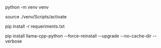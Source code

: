 python -m venv venv

source ./venv/Scripts/activate

pip install -r requeriments.txt

pip install llama-cpp-python --force-reinstall --upgrade --no-cache-dir --verbose
